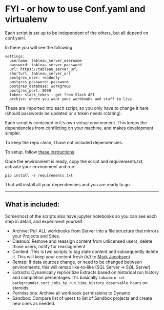 # FYI - or how to use Conf.yaml and virtualenv

Each script is set up to be independent of the others, but all depend on conf.yaml. 

In there you will see the following:

```
settings:
  username: tableau_server_username
  password: tableau_server_password
  url: https://tableau_server_url
  shorturl: tableau_server_url
  postgres_user: readonly
  postgres_password: password
  postgres_database: workgroup
  postgres_port: 8060
  token: slack_token - get from Slack API
  archive: where you want your workbooks and stuff to live
```

These are imported into each script, so you only have to change it here (should passwords be updated or a token needs rotating).

Each script is contained in it's own virtual environment. This keeps the dependencies from conflicting on your machine, and makes development simpler.

To keep the repo clean, I have not included dependencies. 

To setup, follow [these instructions](http://docs.python-guide.org/en/latest/dev/virtualenvs/).

Once the environment is ready, copy the script and requirements.txt, activate your environment and run:

```
pip install -r requirements.txt
```

That will install all your dependencies and you are ready to go.

---

## What is included:

Some/most of the scripts also have jupyter notebooks so you can see each step in detail, and experiment yourself.

+ Archive: Pull ALL workbooks from Server into a file structure that mirrors your Projects and Sites. 
+ Cleanup: Remove and reassign content from unlicensed users, delete those users, notify for reassignment
+ Content: This is two scripts to tag stale content and subsequently delete it. This will keep your content fresh (h/t to [Mark Jacobsen](https://twitter.com/ViziblyDiffrnt))
+ Remap: If data sources change, or need to be changed between environments, this will remap like-to-like (SQL Server -> SQL Server)
+ Extracts: Dynamically reprioritize Extracts based on historical run history and completion percentages. It's basically `tabadmin set backgrounder.sort_jobs_by_run_time_history_observable_hours` on steroids
+ Permissions: Archive all workbook permissions to Dynamo
+ Sandbox: Compare list of users to list of Sandbox projects and create new ones as needed.